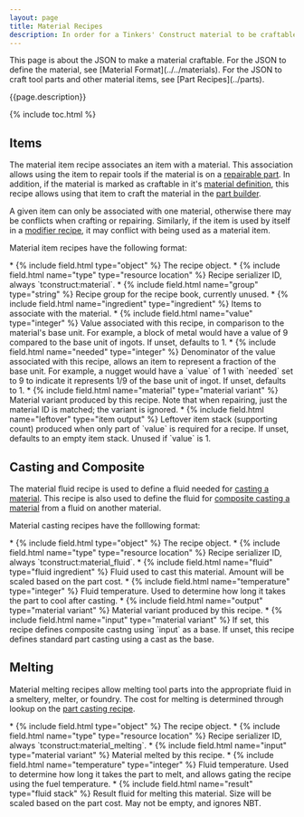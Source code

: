 ```yaml
---
layout: page
title: Material Recipes
description: In order for a Tinkers' Construct material to be craftable and repairable, its necessary to define one or more recipes. This page documents the recipe format for working with materials using the part builder, casting, and melting.
---
```


<div class="hatnote" markdown=1>
This page is about the JSON to make a material craftable. For the JSON to define the material, see [Material Format](../../materials). For the JSON to craft tool parts and other material items, see [Part Recipes](../parts).
</div>

{{page.description}}

{% include toc.html %}

## Items

The material item recipe associates an item with a material. This association allows using the item to repair tools if the material is on a [repairable part](../../stat-types). In addition, if the material is marked as craftable in it's [material definition](../../materials#definition), this recipe allows using that item to craft the material in the [part builder](../parts#part-builder).

A given item can only be associated with one material, otherwise there may be conflicts when crafting or repairing. Similarly, if the item is used by itself in a [modifier recipe](../modifiers), it may conflict with being used as a material item.

Material item recipes have the following format:

<div class="treeview" markdown=1>
* {% include field.html type="object" %} The recipe object.
    * {% include field.html name="type" type="resource location" %} Recipe serializer ID, always `tconstruct:material`.
    * {% include field.html name="group" type="string" %} Recipe group for the recipe book, currently unused.
    * {% include field.html name="ingredient" type="ingredient" %} Items to associate with the material.
    * {% include field.html name="value" type="integer" %} Value associated with this recipe, in comparison to the material's base unit. For example, a block of metal would have a value of 9 compared to the base unit of ingots. If unset, defaults to 1.
    * {% include field.html name="needed" type="integer" %} Denominator of the value associated with this recipe, allows an item to represent a fraction of the base unit. For example, a nugget would have a `value` of 1 with `needed` set to 9 to indicate it represents 1/9 of the base unit of ingot. If unset, defaults to 1.
    * {% include field.html name="material" type="material variant" %} Material variant produced by this recipe. Note that when repairing, just the material ID is matched; the variant is ignored.
    * {% include field.html name="leftover" type="item output" %} Leftover item stack (supporting count) produced when only part of `value` is required for a recipe. If unset, defaults to an empty item stack. Unused if `value` is 1.
</div>

## Casting and Composite

The material fluid recipe is used to define a fluid needed for [casting a material](../parts#part-casting). This recipe is also used to define the fluid for [composite casting a material](../parts#composite-casting) from a fluid on another material.

Material casting recipes have the folllowing format:

<div class="treeview" markdown=1>
* {% include field.html type="object" %} The recipe object.
    * {% include field.html name="type" type="resource location" %} Recipe serializer ID, always `tconstruct:material_fluid`.
    * {% include field.html name="fluid" type="fluid ingredient" %} Fluid used to cast this material. Amount will be scaled based on the part cost.
    * {% include field.html name="temperature" type="integer" %} Fluid temperature. Used to determine how long it takes the part to cool after casting.
    * {% include field.html name="output" type="material variant" %} Material variant produced by this recipe.
    * {% include field.html name="input" type="material variant" %} If set, this recipe defines composite castng using `input` as a base. If unset, this recipe defines standard part casting using a cast as the base.
</div>

## Melting

Material melting recipes allow melting tool parts into the appropriate fluid in a smeltery, melter, or foundry. The cost for melting is determined through lookup on the [part casting recipe](../parts#part-casting).

<div class="treeview" markdown=1>
* {% include field.html type="object" %} The recipe object.
    * {% include field.html name="type" type="resource location" %} Recipe serializer ID, always `tconstruct:material_melting`.
    * {% include field.html name="input" type="material variant" %} Material melted by this recipe.
    * {% include field.html name="temperature" type="integer" %} Fluid temperature. Used to determine how long it takes the part to melt, and allows gating the recipe using the fuel temperature.
    * {% include field.html name="result" type="fluid stack" %} Result fluid for melting this material. Size will be scaled based on the part cost. May not be empty, and ignores NBT.
</div>
